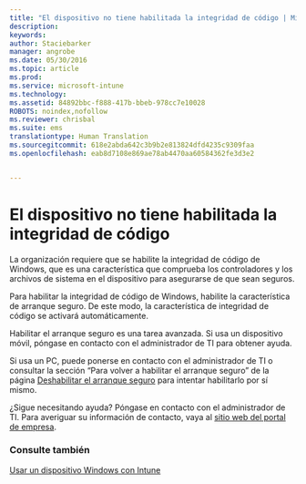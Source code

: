 ```yaml
---
title: "El dispositivo no tiene habilitada la integridad de código | Microsoft Intune"
description: 
keywords: 
author: Staciebarker
manager: angrobe
ms.date: 05/30/2016
ms.topic: article
ms.prod: 
ms.service: microsoft-intune
ms.technology: 
ms.assetid: 84892bbc-f888-417b-bbeb-978cc7e10028
ROBOTS: noindex,nofollow
ms.reviewer: chrisbal
ms.suite: ems
translationtype: Human Translation
ms.sourcegitcommit: 618e2abda642c3b9b2e813824dfd4235c9309faa
ms.openlocfilehash: eab8d7108e869ae78ab4470aa60584362fe3d3e2


---
```



# El dispositivo no tiene habilitada la integridad de código

La organización requiere que se habilite la integridad de código de Windows, que es una característica que comprueba los controladores y los archivos de sistema en el dispositivo para asegurarse de que sean seguros.

Para habilitar la integridad de código de Windows, habilite la característica de arranque seguro. De este modo, la característica de integridad de código se activará automáticamente.

Habilitar el arranque seguro es una tarea avanzada. Si usa un dispositivo móvil, póngase en contacto con el administrador de TI para obtener ayuda.

Si usa un PC, puede ponerse en contacto con el administrador de TI o consultar la sección “Para volver a habilitar el arranque seguro” de la página [Deshabilitar el arranque seguro](https://msdn.microsoft.com/library/windows/hardware/dn898540(v=vs.85).aspx) para intentar habilitarlo por sí mismo.

¿Sigue necesitando ayuda? Póngase en contacto con el administrador de TI. Para averiguar su información de contacto, vaya al [sitio web del portal de empresa](http://portal.manage.microsoft.com).

### Consulte también
[Usar un dispositivo Windows con Intune](using-your-windows-device-with-intune.md)



<!--HONumber=Jul16_HO4-->


